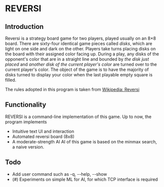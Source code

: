 # REVERSI
## Introduction
Reversi is a strategy board game for two players, played usually on an 8×8 board.
There are sixty-four identical game pieces called *disks*, which are light on one side and dark on the other. Players take turns placing disks on the board with their assigned color facing up.
During a play, any disks of the opponent's color that are in a straight line and bounded by *the disk just placed* and *another disk of the current player's color* are turned over to the current player's color.
The object of the game is to have the majority of disks turned to display your color when the last playable empty square is filled.

The rules adopted in this program is taken from [Wikipedia: Reversi](https://en.wikipedia.org/wiki/Reversi)

## Functionality
REVERSI is a command-line implementation of this game. Up  to now, the program implements
* Intuitive text UI and interaction
* Automated reversi board (8x8)
* A moderate-strength AI
AI of this game is based on the minmax search, a naive version.

## Todo
* Add user command such as -q, --help, --show
* (#) Experiments on simple ML for AI, for which TCP interface is required

